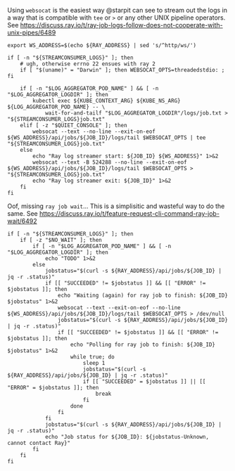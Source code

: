 Using `websocat` is the easiest way @starpit can see to stream out the
logs in a way that is compatible with `tee` or `>` or any other UNIX
pipeline operators. See
https://discuss.ray.io/t/ray-job-logs-follow-does-not-cooperate-with-unix-pipes/6489

```shell
export WS_ADDRESS=$(echo ${RAY_ADDRESS} | sed 's/^http/ws/')
```

```shell
if [ -n "${STREAMCONSUMER_LOGS}" ]; then
    # ugh, otherwise errno 22 ensues with ray 2
    if [ "$(uname)" = "Darwin" ]; then WEBSOCAT_OPTS=threadedstdio: ; fi

    if [ -n "$LOG_AGGREGATOR_POD_NAME" ] && [ -n "$LOG_AGGREGATOR_LOGDIR" ]; then
        kubectl exec ${KUBE_CONTEXT_ARG} ${KUBE_NS_ARG} ${LOG_AGGREGATOR_POD_NAME} -- \
            wait-for-and-tailf "$LOG_AGGREGATOR_LOGDIR"/logs/job.txt > "${STREAMCONSUMER_LOGS}job.txt"
    elif [ -z "$QUIET_CONSOLE" ]; then
        websocat --text --no-line --exit-on-eof ${WS_ADDRESS}/api/jobs/${JOB_ID}/logs/tail $WEBSOCAT_OPTS | tee "${STREAMCONSUMER_LOGS}job.txt"
    else
        echo "Ray log streamer start: ${JOB_ID} ${WS_ADDRESS}" 1>&2
        websocat --text -B 524288 --no-line --exit-on-eof ${WS_ADDRESS}/api/jobs/${JOB_ID}/logs/tail $WEBSOCAT_OPTS > "${STREAMCONSUMER_LOGS}job.txt"
        echo "Ray log streamer exit: ${JOB_ID}" 1>&2
    fi
fi
```

Oof, missing `ray job wait`... This is a simplisitic and wasteful way
to do the same. See
https://discuss.ray.io/t/feature-request-cli-command-ray-job-wait/6492

```shell
if [ -n "${STREAMCONSUMER_LOGS}" ]; then
    if [ -z "$NO_WAIT" ]; then
        if [ -n "$LOG_AGGREGATOR_POD_NAME" ] && [ -n "$LOG_AGGREGATOR_LOGDIR" ]; then
            echo "TODO" 1>&2
        else
            jobstatus="$(curl -s ${RAY_ADDRESS}/api/jobs/${JOB_ID} | jq -r .status)"
            if [[ "SUCCEEDED" != $jobstatus ]] && [[ "ERROR" != $jobstatus ]]; then
                echo "Waiting (again) for ray job to finish: ${JOB_ID} $jobstatus" 1>&2
                websocat --text --exit-on-eof --no-line ${WS_ADDRESS}/api/jobs/${JOB_ID}/logs/tail $WEBSOCAT_OPTS > /dev/null
                jobstatus="$(curl -s ${RAY_ADDRESS}/api/jobs/${JOB_ID} | jq -r .status)"
                if [[ "SUCCEEDED" != $jobstatus ]] && [[ "ERROR" != $jobstatus ]]; then
                    echo "Polling for ray job to finish: ${JOB_ID} $jobstatus" 1>&2
                    while true; do
                        sleep 1
                        jobstatus="$(curl -s ${RAY_ADDRESS}/api/jobs/${JOB_ID} | jq -r .status)"
                        if [[ "SUCCEEDED" = $jobstatus ]] || [[ "ERROR" = $jobstatus ]]; then
                            break
                        fi
                    done
                fi
            fi
            jobstatus="$(curl -s ${RAY_ADDRESS}/api/jobs/${JOB_ID} | jq -r .status)"
            echo "Job status for ${JOB_ID}: ${jobstatus-Unknown, cannot contact Ray}"
        fi
    fi
fi
```
